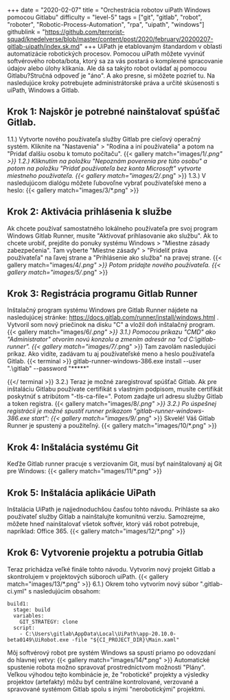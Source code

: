 +++
date = "2020-02-07"
title = "Orchestrácia robotov uiPath Windows pomocou Gitlabu"
difficulty = "level-5"
tags = ["git", "gitlab", "robot", "roboter", "Robotic-Process-Automation", "rpa", "uipath", "windows"]
githublink = "https://github.com/terrorist-squad/knedelverse/blob/master/content/post/2020/february/20200207-gitlab-uipath/index.sk.md"
+++
UiPath je etablovaným štandardom v oblasti automatizácie robotických procesov. Pomocou uiPath môžete vyvinúť softvérového robota/bota, ktorý sa za vás postará o komplexné spracovanie údajov alebo úlohy klikania. Ale dá sa takýto robot ovládať aj pomocou Gitlabu?Stručná odpoveď je "áno". A ako presne, si môžete pozrieť tu. Na nasledujúce kroky potrebujete administrátorské práva a určité skúsenosti s uiPath, Windows a Gitlab.
## Krok 1: Najskôr je potrebné nainštalovať spúšťač Gitlab.
1.1.) Vytvorte nového používateľa služby Gitlab pre cieľový operačný systém. Kliknite na "Nastavenia" > "Rodina a iní používatelia" a potom na "Pridať ďalšiu osobu k tomuto počítaču".
{{< gallery match="images/1/*.png" >}}
1.2.) Kliknutím na položku "Nepoznám poverenia pre túto osobu" a potom na položku "Pridať používateľa bez konta Microsoft" vytvorte miestneho používateľa.
{{< gallery match="images/2/*.png" >}}
1.3.) V nasledujúcom dialógu môžete ľubovoľne vybrať používateľské meno a heslo:
{{< gallery match="images/3/*.png" >}}

## Krok 2: Aktivácia prihlásenia k službe
Ak chcete používať samostatného lokálneho používateľa pre svoj program Windows Gitlab Runner, musíte "Aktivovať prihlasovanie ako službu". Ak to chcete urobiť, prejdite do ponuky systému Windows > "Miestne zásady zabezpečenia". Tam vyberte "Miestne zásady" > "Prideliť práva používateľa" na ľavej strane a "Prihlásenie ako služba" na pravej strane.
{{< gallery match="images/4/*.png" >}}
Potom pridajte nového používateľa.
{{< gallery match="images/5/*.png" >}}

## Krok 3: Registrácia programu Gitlab Runner
Inštalačný program systému Windows pre Gitlab Runner nájdete na nasledujúcej stránke: https://docs.gitlab.com/runner/install/windows.html . Vytvoril som nový priečinok na disku "C" a vložil doň inštalačný program.
{{< gallery match="images/6/*.png" >}}
3.1.) Pomocou príkazu "CMD" ako "Administrator" otvorím novú konzolu a zmením adresár na "cd C:\gitlab-runner".
{{< gallery match="images/7/*.png" >}}
Tam zavolám nasledujúci príkaz. Ako vidíte, zadávam tu aj používateľské meno a heslo používateľa Gitlab.
{{< terminal >}}
gitlab-runner-windows-386.exe install --user ".\gitlab" --password "*****"

{{</ terminal >}}
3.2.) Teraz je možné zaregistrovať spúšťač Gitlab. Ak pre inštaláciu Gitlabu používate certifikát s vlastným podpisom, musíte certifikát poskytnúť s atribútom "-tls-ca-file=". Potom zadajte url adresu služby Gitlab a token registra.
{{< gallery match="images/8/*.png" >}}
3.2.) Po úspešnej registrácii je možné spustiť runner príkazom "gitlab-runner-windows-386.exe start":
{{< gallery match="images/9/*.png" >}}
Skvelé! Váš Gitlab Runner je spustený a použiteľný.
{{< gallery match="images/10/*.png" >}}

## Krok 4: Inštalácia systému Git
Keďže Gitlab runner pracuje s verziovaním Git, musí byť nainštalovaný aj Git pre Windows:
{{< gallery match="images/11/*.png" >}}

## Krok 5: Inštalácia aplikácie UiPath
Inštalácia UiPath je najjednoduchšou časťou tohto návodu. Prihláste sa ako používateľ služby Gitlab a nainštalujte komunitnú verziu. Samozrejme, môžete hneď nainštalovať všetok softvér, ktorý váš robot potrebuje, napríklad: Office 365.
{{< gallery match="images/12/*.png" >}}

## Krok 6: Vytvorenie projektu a potrubia Gitlab
Teraz prichádza veľké finále tohto návodu. Vytvorím nový projekt Gitlab a skontrolujem v projektových súboroch uiPath.
{{< gallery match="images/13/*.png" >}}
6.1.) Okrem toho vytvorím nový súbor ".gitlab-ci.yml" s nasledujúcim obsahom:
```
build1:
  stage: build
  variables:
    GIT_STRATEGY: clone
  script:
    - C:\Users\gitlab\AppData\Local\UiPath\app-20.10.0-beta0149\UiRobot.exe -file "${CI_PROJECT_DIR}\Main.xaml"

```
Môj softvérový robot pre systém Windows sa spustí priamo po odovzdaní do hlavnej vetvy:
{{< gallery match="images/14/*.png" >}}
Automatické spustenie robota možno spravovať prostredníctvom možnosti "Plány". Veľkou výhodou tejto kombinácie je, že "robotické" projekty a výsledky projektov (artefakty) môžu byť centrálne kontrolované, verzované a spravované systémom Gitlab spolu s inými "nerobotickými" projektmi.
